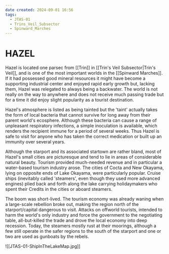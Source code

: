 ```yaml
---
date created: 2024-09-01 16:56
tags:
  - JTAS-01
  - Trins_Veil_Subsector
  - Spinward_Marches
---
```


# HAZEL

Hazel is located one parsec from [[Trin]] in [[Trin's Veil Subsector|Trin's Veil]], and is one of the most important worlds in the [[Spinward Marches]]. If it had possessed good mineral resources it might have become a supporting industrial center and enjoyed rapid early growth but, lacking them, Hazel was relegated to always being a backwater. The world is not really on the way to anywhere and does not receive much passing trade but for a time it did enjoy slight popularity as a tourist destination.

Hazel's atmosphere is listed as being tainted but the 'taint' actually takes the form of local bacteria that cannot survive for long away from their parent world's ecosphere. Although these bacteria can cause a range of unpleasant respiratory infections, a simple inoculation is available, which renders the recipient immune for a period of several weeks. Thus Hazel is safe to visit for anyone who has taken the correct medication or built up an immunity over several years.

Although the starport and its associated startown are rather bland, most of Hazel's small cities are picturesque and tend to lie in areas of considerable natural beauty. Tourism provided much-needed revenue and in particular a water-based tourism industry arose. The cities of Cocta and New Okayama, lying on opposite ends of Lake Okayama, were particularly popular. Cruise ships (inevitably called 'steamers', even though they used more advanced engines) plied back and forth along the lake carrying holidaymakers who spent their Credits in the cities or aboard steamers.

The boom was short-lived. The tourism economy was already waning when a large-scale rebellion broke out, making the region north of the starport/capital dangerous to visit. Attacks on offworld tourists, intended to harm the world's only industry and force the government to the negotiating table, all-but-killed the trade and drove the local economy into deep recession. Today, the steamers mostly rust at their moorings, although a few still operate in the safer regions to the south of the starport and one or two are used as gunboats by the rebels.

![[JTAS-01-ShipInTheLakeMap.jpg]]
